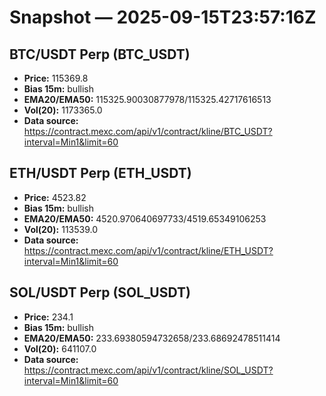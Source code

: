# Snapshot — 2025-09-15T23:57:16Z

## BTC/USDT Perp (BTC_USDT)
- **Price:** 115369.8
- **Bias 15m:** bullish
- **EMA20/EMA50:** 115325.90030877978/115325.42717616513
- **Vol(20):** 1173365.0
- **Data source:** https://contract.mexc.com/api/v1/contract/kline/BTC_USDT?interval=Min1&limit=60

## ETH/USDT Perp (ETH_USDT)
- **Price:** 4523.82
- **Bias 15m:** bullish
- **EMA20/EMA50:** 4520.970640697733/4519.65349106253
- **Vol(20):** 113539.0
- **Data source:** https://contract.mexc.com/api/v1/contract/kline/ETH_USDT?interval=Min1&limit=60

## SOL/USDT Perp (SOL_USDT)
- **Price:** 234.1
- **Bias 15m:** bullish
- **EMA20/EMA50:** 233.69380594732658/233.68692478511414
- **Vol(20):** 641107.0
- **Data source:** https://contract.mexc.com/api/v1/contract/kline/SOL_USDT?interval=Min1&limit=60
